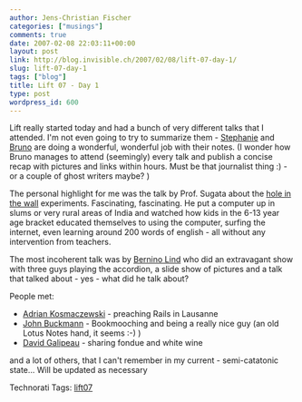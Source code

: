 ```yaml
---
author: Jens-Christian Fischer
categories: ["musings"]
comments: true
date: 2007-02-08 22:03:11+00:00
layout: post
link: http://blog.invisible.ch/2007/02/08/lift-07-day-1/
slug: lift-07-day-1
tags: ["blog"]
title: Lift 07 - Day 1
type: post
wordpress_id: 600
---
```


Lift really started today and had a bunch of very different talks that I attended. I'm not even going to try to summarize them - [Stephanie][1] and [Bruno][2] are doing a wonderful, wonderful job with their notes. (I wonder how Bruno manages to attend (seemingly) every talk and publish a concise recap with pictures and links within hours. Must be that journalist thing :) - or a couple of ghost writers maybe? )

The personal highlight for me was the talk by Prof. Sugata about the [hole in the wall][3] experiments. Fascinating, fascinating. He put a computer up in slums or very rural areas of India and watched how kids in the 6-13 year age bracket educated themselves to using the computer, surfing the internet, even learning around 200 words of english - all without any intervention from teachers.

The most incoherent talk was by [Bernino Lind][4] who did an extravagant show with three guys playing the accordion, a slide show of pictures and a talk that talked about - yes - what did he talk about? 

People met: 

* [Adrian Kosmaczewski][5] - preaching Rails in Lausanne
* [John Buckmann][6] - Bookmooching and being a really nice guy (an old Lotus Notes hand, it seems :-) )
* [David Galipeau][7] - sharing fondue and white wine

and a lot of others, that I can't remember in my current - semi-catatonic state... Will be updated as necessary




[1]: http://climbtothestars.org/
[2]: http://giussani.typepad.com/
[3]: http://www.lunchoverip.com/2007/02/lift07_sugata_m.html
[4]: http://nice-bastard.blogspot.com/2007/02/wanna-hook-up.html
[5]: http://kosmaczewski.net/
[6]: http://www.liftconference.com/2007/people/participant/189
[7]: http://www.liftconference.com/2007/people/participant/252





Technorati Tags: [lift07](http://www.technorati.com/tag/lift07)
